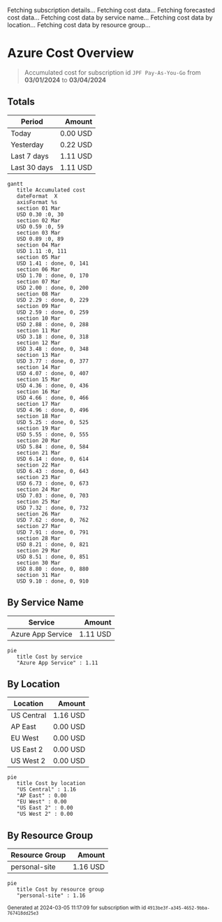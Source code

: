 Fetching subscription details...
Fetching cost data...
Fetching forecasted cost data...
Fetching cost data by service name...
Fetching cost data by location...
Fetching cost data by resource group...
# Azure Cost Overview

> Accumulated cost for subscription id `JPF Pay-As-You-Go` from **03/01/2024** to **03/04/2024**

## Totals

|Period|Amount|
|---|---:|
|Today|0.00 USD|
|Yesterday|0.22 USD|
|Last 7 days|1.11 USD|
|Last 30 days|1.11 USD|

```mermaid
gantt
   title Accumulated cost
   dateFormat  X
   axisFormat %s
   section 01 Mar
   USD 0.30 :0, 30
   section 02 Mar
   USD 0.59 :0, 59
   section 03 Mar
   USD 0.89 :0, 89
   section 04 Mar
   USD 1.11 :0, 111
   section 05 Mar
   USD 1.41 : done, 0, 141
   section 06 Mar
   USD 1.70 : done, 0, 170
   section 07 Mar
   USD 2.00 : done, 0, 200
   section 08 Mar
   USD 2.29 : done, 0, 229
   section 09 Mar
   USD 2.59 : done, 0, 259
   section 10 Mar
   USD 2.88 : done, 0, 288
   section 11 Mar
   USD 3.18 : done, 0, 318
   section 12 Mar
   USD 3.48 : done, 0, 348
   section 13 Mar
   USD 3.77 : done, 0, 377
   section 14 Mar
   USD 4.07 : done, 0, 407
   section 15 Mar
   USD 4.36 : done, 0, 436
   section 16 Mar
   USD 4.66 : done, 0, 466
   section 17 Mar
   USD 4.96 : done, 0, 496
   section 18 Mar
   USD 5.25 : done, 0, 525
   section 19 Mar
   USD 5.55 : done, 0, 555
   section 20 Mar
   USD 5.84 : done, 0, 584
   section 21 Mar
   USD 6.14 : done, 0, 614
   section 22 Mar
   USD 6.43 : done, 0, 643
   section 23 Mar
   USD 6.73 : done, 0, 673
   section 24 Mar
   USD 7.03 : done, 0, 703
   section 25 Mar
   USD 7.32 : done, 0, 732
   section 26 Mar
   USD 7.62 : done, 0, 762
   section 27 Mar
   USD 7.91 : done, 0, 791
   section 28 Mar
   USD 8.21 : done, 0, 821
   section 29 Mar
   USD 8.51 : done, 0, 851
   section 30 Mar
   USD 8.80 : done, 0, 880
   section 31 Mar
   USD 9.10 : done, 0, 910
```

## By Service Name

|Service|Amount|
|---|---:|
|Azure App Service|1.11 USD|

```mermaid
pie
   title Cost by service
   "Azure App Service" : 1.11
```

## By Location

|Location|Amount|
|---|---:|
|US Central|1.16 USD|
|AP East|0.00 USD|
|EU West|0.00 USD|
|US East 2|0.00 USD|
|US West 2|0.00 USD|

```mermaid
pie
   title Cost by location
   "US Central" : 1.16
   "AP East" : 0.00
   "EU West" : 0.00
   "US East 2" : 0.00
   "US West 2" : 0.00
```

## By Resource Group

|Resource Group|Amount|
|---|---:|
|personal-site|1.16 USD|

```mermaid
pie
   title Cost by resource group
   "personal-site" : 1.16
```

<sup>Generated at 2024-03-05 11:17:09 for subscription with id `4913be3f-a345-4652-9bba-767418dd25e3`</sup>
